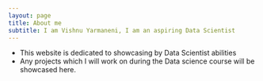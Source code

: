 ```yaml
---
layout: page
title: About me
subtitle: I am Vishnu Yarmaneni, I am an aspiring Data Scientist
---
```




- This website is dedicated to showcasing by Data Scientist abilities
- Any projects which I will work on during the Data science course will be showcased here.



